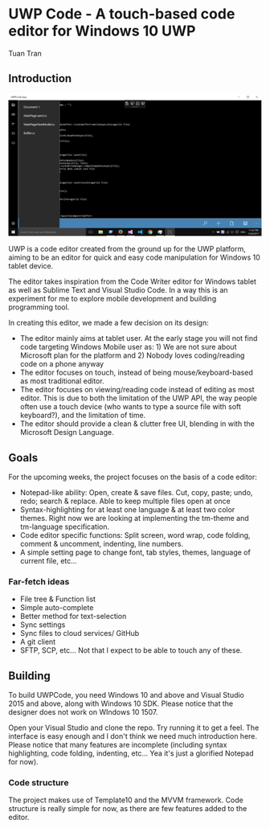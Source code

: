 # UWP Code - A touch-based code editor for Windows 10 UWP
Tuan Tran

## Introduction

![Hero Image](UWPCode/Doc/OpenFileBar.png)

UWP is a code editor created from the ground up for the UWP platform, aiming to be an editor for quick and easy code manipulation for Windows 10 tablet device.

The editor takes inspiration from the Code Writer editor for Windows tablet as well as Sublime Text and Visual Studio Code. In a way this is an experiment for me to explore mobile development and building programming tool.

In creating this editor, we made a few decision on its design:
- The editor mainly aims at tablet user. At the early stage you will not find code targeting Windows Mobile user as: 1) We are not sure about Microsoft plan for the platform and 2) Nobody loves coding/reading code on a phone anyway
- The editor focuses on touch, instead of being mouse/keyboard-based as most traditional editor.
- The editor focuses on viewing/reading code instead of editing as most editor. This is due to both the limitation of the UWP API, the way people often use a touch device (who wants to type a source file with soft keyboard?), and the limitation of time.
- The editor should provide a clean & clutter free UI, blending in with the Microsoft Design Language.

## Goals

For the upcoming weeks, the project focuses on the basis of a code editor:
- Notepad-like ability: Open, create & save files. Cut, copy, paste; undo, redo; search & replace. Able to keep multiple files open at once
- Syntax-highlighting for at least one language & at least two color themes. Right now we are looking at implementing the tm-theme and tm-language specification.
- Code editor specific functions: Split screen, word wrap, code folding, comment & uncomment, indenting, line numbers. 
- A simple setting page to change font, tab styles, themes, language of current file, etc...

### Far-fetch ideas
- File tree & Function list
- Simple auto-complete
- Better method for text-selection
- Sync settings
- Sync files to cloud services/ GitHub
- A git client
- SFTP, SCP, etc...
Not that I expect to be able to touch any of these.

## Building
To build UWPCode, you need Windows 10 and above and Visual Studio 2015 and above, along with Windows 10 SDK. Please notice that the designer does not work on WIndows 10 1507.

Open your Visual Studio and clone the repo. Try running it to get a feel. The interface is easy enough and I don't think we need much introduction here. Please notice that many features are incomplete (including syntax highlighting, code folding, indenting, etc... Yea it's just a glorified Notepad for now).

### Code structure
The project makes use of Template10 and the MVVM framework. Code structure is really simple for now, as there are few features added to the editor.